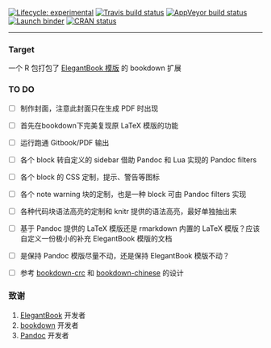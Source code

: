 [![Lifecycle: experimental](https://img.shields.io/badge/lifecycle-experimental-orange.svg)](https://www.tidyverse.org/lifecycle/#experimental) [![Travis build status](https://travis-ci.com/XiangyunHuang/ElegantBookdown.svg?branch=master)](https://travis-ci.com/XiangyunHuang/ElegantBookdown) [![AppVeyor build status](https://ci.appveyor.com/api/projects/status/github/XiangyunHuang/ElegantBookdown?branch=master&svg=true)](https://ci.appveyor.com/project/XiangyunHuang/ElegantBookdown) [![Launch binder](http://mybinder.org/badge.svg)](https://mybinder.org/v2/gh/XiangyunHuang/ElegantBookdown/master) [![CRAN status](https://www.r-pkg.org/badges/version/placeholder)](https://cran.r-project.org/package=placeholder)

---



### Target

一个 R 包打包了 [ElegantBook 模版](https://github.com/ElegantLaTeX/ElegantBook) 的 bookdown 扩展




### TO DO

- [ ] 制作封面，注意此封面只在生成 PDF 时出现
- [ ] 首先在bookdown下完美复现原 LaTeX 模版的功能
- [ ] 运行跑通 Gitbook/PDF 输出
- [ ] 各个 block 转自定义的 sidebar 借助 Pandoc 和 Lua 实现的 Pandoc filters
- [ ] 各个 block 的 CSS 定制，提示、警告等图标
- [ ] 各个 note warning 块的定制，也是一种 block 可由 Pandoc filters 实现
- [ ] 各种代码块语法高亮的定制和 knitr 提供的语法高亮，最好单独抽出来
- [ ] 基于 Pandoc 提供的 LaTeX 模版还是 rmarkdown 内置的 LaTeX 模版？应该自定义一份极小的补充 ElegantBook 模版的文档
- [ ] 是保持 Pandoc 模版尽量不动，还是保持 ElegantBook 模版不动？
- [ ] 参考 [bookdown-crc](https://github.com/yihui/bookdown-crc) 和 [bookdown-chinese](https://github.com/yihui/bookdown-chinese) 的设计


### 致谢

1. [ElegantBook](https://github.com/ElegantLaTeX/ElegantBook) 开发者
1. [bookdown](https://github.com/rstudio/bookdown) 开发者
1. [Pandoc](https://pandoc.org) 开发者
